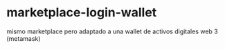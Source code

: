 # marketplace-login-wallet
mismo marketplace pero adaptado a una wallet de activos digitales web 3 (metamask)
